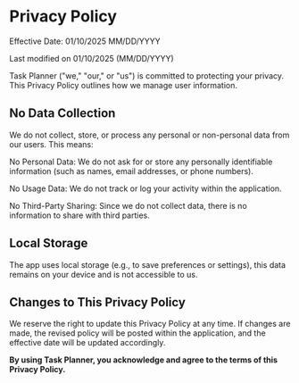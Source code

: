# Privacy Policy

Effective Date: 01/10/2025 MM/DD/YYYY

Last modified on 01/10/2025 (MM/DD/YYYY)

Task Planner ("we," "our," or "us") is committed to protecting your privacy. This Privacy Policy outlines how we manage user information.

## No Data Collection

We do not collect, store, or process any personal or non-personal data from our users. This means:

No Personal Data: We do not ask for or store any personally identifiable information (such as names, email addresses, or phone numbers).

No Usage Data: We do not track or log your activity within the application.

No Third-Party Sharing: Since we do not collect data, there is no information to share with third parties.

## Local Storage

The app uses local storage (e.g., to save preferences or settings), this data remains on your device and is not accessible to us.

## Changes to This Privacy Policy

We reserve the right to update this Privacy Policy at any time. If changes are made, the revised policy will be posted within the application, and the effective date will be updated accordingly.

**By using Task Planner, you acknowledge and agree to the terms of this Privacy Policy.**

